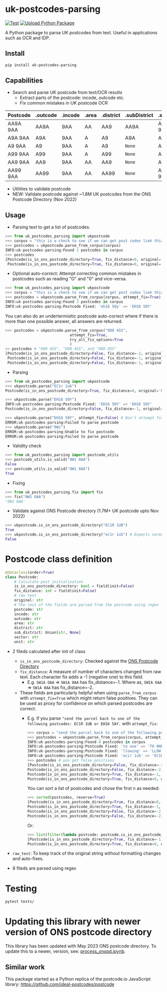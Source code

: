 # uk-postcodes-parsing

[![Test](https://github.com/anirudhgangwal/ukpostcodes/actions/workflows/test.yml/badge.svg)](https://github.com/anirudhgangwal/ukpostcodes/actions/workflows/test.yml)
[![Upload Python Package](https://github.com/anirudhgangwal/ukpostcodes/actions/workflows/python-publish.yml/badge.svg)](https://github.com/anirudhgangwal/ukpostcodes/actions/workflows/python-publish.yml)

A Python package to parse UK postcodes from text. Useful in applications such as OCR and IDP.

## Install

```bash
pip install uk-postcodes-parsing
```

## Capabilities

- Search and parse UK postcode from text/OCR results
  - Extract parts of the postcode: incode, outcode etc.
  - Fix common mistakes in UK postcode OCR


| Postcode | .outcode | .incode | .area | .district | .subDistrict | .sector | .unit |
|----------|----------|---------|-------|-----------|--------------|---------|-------|
| AA9A 9AA | AA9A     | 9AA     | AA    | AA9       | AA9A         | AA9A 9  | AA    |
| A9A 9AA  | A9A      | 9AA     | A     | A9        | A9A          | A9A 9   | AA    |
| A9 9AA   | A9       | 9AA     | A     | A9        | `None`       | A9 9    | AA    |
| A99 9AA  | A99      | 9AA     | A     | A99       | `None`       | A99 9   | AA    |
| AA9 9AA  | AA9      | 9AA     | AA    | AA9       | `None`       | AA9 9   | AA    |
| AA99 9AA | AA99     | 9AA     | AA    | AA99      | `None`       | AA99 9  | AA    |


- Utilities to validate postcode
- NEW: Validate postcode against ~1.8M UK postcodes from the ONS Postcode Directory (Nov 2022)


## Usage

- Parsing text to get a list of postcodes.

```python
>>> from uk_postcodes_parsing import ukpostcode
>>> corpus = "this is a check to see if we can get post codes liek thia ec1r 1ub , and that e3 4ss. But also eh16 50y and ei412"
>>> postcodes = ukpostcode.parse_from_corpus(corpus)
INFO:uk-postcodes-parsing:Found 2 postcodes in corpus
>>> postcodes
[Postcode(is_in_ons_postcode_directory=True, fix_distance=0, original='ec1r 1ub', postcode='EC1R 1UB', incode='1UB', outcode='EC1R', area='EC', district='EC1', sub_district='EC1R', sector='EC1R 1', unit='UB'),
 Postcode(is_in_ons_postcode_directory=True, fix_distance=0, original='e3 4ss', postcode='E3 4SS', incode='4SS', outcode='E3', area='E', district='E3', sub_district=None, sector='E3 4', unit='SS')]
```

- Optional auto-correct: Attempt correcting common mistakes in postcodes such as reading "O" and "0" and vice-versa.

```python
>>> from uk_postcodes_parsing import ukpostcode
>>> corpus = "this is a check to see if we can get post codes liek thia ec1r 1ub , and that e3 4ss. But also eh16 50y and ei412"
>>> postcodes = ukpostcode.parse_from_corpus(corpus, attempt_fix=True)
INFO:uk-postcodes-parsing:Found 3 postcodes in corpus
INFO:uk-postcodes-parsing:Postcode Fixed: 'eh16 50y' => 'EH16 5OY'
```

You can also do an undertermisitic postcode auto-correct where if there is more than one possible answer, all answers are returned.

```python
>>> postcodes = ukpostcode.parse_from_corpus("OOO 4SS",
                             attempt_fix=True,
                             try_all_fix_options=True
                             )
>> postcodes # "O00 4SS", "OO0 4SS", and "O0O 4SS"
[Postcode(is_in_ons_postcode_directory=False, fix_distance=-2, original='OOO 4SS', postcode='O00 4SS', incode='4SS', outcode='O00', area='O', district='O00', sub_district=None, sector='O00 4', unit='SS'),
 Postcode(is_in_ons_postcode_directory=False, fix_distance=-1, original='OOO 4SS', postcode='OO0 4SS', incode='4SS', outcode='OO0', area='OO', district='OO0', sub_district=None, sector='OO0 4', unit='SS'),
 Postcode(is_in_ons_postcode_directory=False, fix_distance=-1, original='OOO 4SS', postcode='O0O 4SS', incode='4SS', outcode='O0O', area='O', district='O0', sub_district='O0O', sector='O0O 4', unit='SS')]
```

- Parsing

```python
>>> from uk_postcodes_parsing import ukpostcode
>>> ukpostcode.parse("EC1r 1ub")
Postcode(is_in_ons_postcode_directory=True, fix_distance=0, original='EC1r 1ub', postcode='EC1R 1UB', incode='1UB', outcode='EC1R', area='EC', district='EC1', sub_district='EC1R', sector='EC1R 1', unit='UB')
```

```python
>>> ukpostcode.parse("EH16 50Y")
INFO:uk-postcodes-parsing:Postcode Fixed: 'EH16 50Y' => 'EH16 5OY'
Postcode(is_in_ons_postcode_directory=False, fix_distance=-1, original='EH16 50Y', postcode='EH16 5OY', incode='5OY', outcode='EH16', area='EH', district='EH16', sub_district=None, sector='EH16 5', unit='OY')
```

```python
>>> ukpostcode.parse("EH16 50Y", attempt_fix=False) # Don't attempt fixes during parsing
ERROR:uk-postcodes-parsing:Failed to parse postcode
>>> ukpostcode.parse("0W1")
ERROR:uk-postcodes-parsing:Unable to fix postcode
ERROR:uk-postcodes-parsing:Failed to parse postcode
```

- Validity check

```python
>>> from uk_postcodes_parsing import postcode_utils
>>> postcode_utils.is_valid("0W1 0AA")
False
>>> postcode_utils.is_valid("OW1 0AA")
True
```

- Fixing

```python
>>> from uk_postcodes_parsing.fix import fix
>>> fix("0W1 OAA")
'OW1 0AA'
```

- Validate against ONS Postcode directory (1.7M+ UK postcode upto Nov 2022)

```python
>>> ukpostcode.is_in_ons_postcode_directory("EC1R 1UB")
True
>>> ukpostcode.is_in_ons_postcode_directory("ec1r 1ub") # Expects normalised format (caps + space)
False
```


# Postcode class definition

```python
@dataclass(order=True)
class Postcode:
    # Calculate post initialization
    is_in_ons_postcode_directory: bool = field(init=False)
    fix_distance: int = field(init=False)
    # raw text
    original: str
    # The rest of the fields are parsed from the postcode using regex
    postcode: str
    incode: str
    outcode: str
    area: str
    district: str
    sub_district: Union[str, None]
    sector: str
    unit: str

```

- 2 fileds calculated after init of class
  - `is_in_ons_postcode_directory`: Checked against the [ONS Postcode Directory](https://geoportal.statistics.gov.uk/datasets/489c152010a3425f80a71dc3663f73e1/about)
  - `fix_distance`: A measure of number of characters changed from raw text. Each character fix adds a -1 (negative one) to this field.
    - E.g. `SW1A OAA` => `SW1A 0AA` has fix_distance=-1. Where as, `SWIA OAA` => `SW1A 0AA` has fix_distance=-2.
  - These fields are particularly helpful when using `parse_from_corpus` with `attempt_fix=True` which might return false positives. They can be used as proxy for confidence on which parsed postcodes are correct.
    - E.g. If you parse `"send the parcel back to one of the following postcodes: EC1R 1UB or EH16 5AY.` with `attempt_fix`:

      ```python
      >>> corpus = "send the parcel back to one of the following postcodes: ECIR 1UB or EH16 5AY"
      >>> postcodes = ukpostcode.parse_from_corpus(corpus, attempt_fix=True)
      INFO:uk-postcodes-parsing:Found 4 postcodes in corpus
      INFO:uk-postcodes-parsing:Postcode Fixed: 'to one' => 'T0 0NE'
      INFO:uk-postcodes-parsing:Postcode Fixed: 'llowing' => 'LL0W 1NG'
      INFO:uk-postcodes-parsing:Postcode Fixed: 'ecir 1ub' => 'EC1R 1UB'
      >>> postcodes # you get false positives
      [Postcode(is_in_ons_postcode_directory=False, fix_distance=-2, original='to one', postcode='T0 0NE', incode='0NE', outcode='T0', area='T', district='T0', sub_district=None, sector='T0 0', unit='NE'),
      Postcode(is_in_ons_postcode_directory=False, fix_distance=-2, original='llowing', postcode='LL0W 1NG', incode='1NG', outcode='LL0W', area='LL', district='LL0', sub_district='LL0W', sector='LL0W 1', unit='NG'),
      Postcode(is_in_ons_postcode_directory=True, fix_distance=-1, original='ecir 1ub', postcode='EC1R 1UB', incode='1UB', outcode='EC1R', area='EC', district='EC1', sub_district='EC1R', sector='EC1R 1', unit='UB'),
      Postcode(is_in_ons_postcode_directory=True, fix_distance=0, original='eh16 5ay', postcode='EH16 5AY', incode='5AY', outcode='EH16', area='EH', district='EH16', sub_district=None, sector='EH16 5', unit='AY')]
      ```

      You can sort a list of postcodes and chose the first n as needed:
      ```python
      >>> sorted(postcodes, reverse=True)
      [Postcode(is_in_ons_postcode_directory=True, fix_distance=0, original='eh16 5ay', postcode='EH16 5AY', incode='5AY', outcode='EH16', area='EH', district='EH16', sub_district=None, sector='EH16 5', unit='AY'),
      Postcode(is_in_ons_postcode_directory=True, fix_distance=-1, original='ecir 1ub', postcode='EC1R 1UB', incode='1UB', outcode='EC1R', area='EC', district='EC1', sub_district='EC1R', sector='EC1R 1', unit='UB'),
      Postcode(is_in_ons_postcode_directory=False, fix_distance=-2, original='to one', postcode='T0 0NE', incode='0NE', outcode='T0', area='T', district='T0', sub_district=None, sector='T0 0', unit='NE'),
      Postcode(is_in_ons_postcode_directory=False, fix_distance=-2, original='llowing', postcode='LL0W 1NG', incode='1NG', outcode='LL0W', area='LL', district='LL0', sub_district='LL0W', sector='LL0W 1', unit='NG')]
      ```
      Or:
      ```python
      >>> list(filter(lambda postcode: postcode.is_in_ons_postcode_directory, postcodes))
      [Postcode(is_in_ons_postcode_directory=True, fix_distance=-1, original='ecir 1ub', postcode='EC1R 1UB', incode='1UB', outcode='EC1R', area='EC', district='EC1', sub_district='EC1R', sector='EC1R 1', unit='UB'),
      Postcode(is_in_ons_postcode_directory=True, fix_distance=0, original='eh16 5ay', postcode='EH16 5AY', incode='5AY', outcode='EH16', area='EH', district='EH16', sub_district=None, sector='EH16 5', unit='AY')]
      ```


- `raw_text`: To keep track of the original string without formatting changes and auto-fixes.
- 8 fileds are parsed using regex

# Testing

```bash
pytest tests/
```

# Updating this library with newer version of ONS postcode directory

This library has been updated with May 2023 ONS postcode directory. To update this to a newer, version, see: [process_onspd.ipynb](scripts/process_onspd.ipynb).


## Similar work

This package started as a Python replica of the postcode.io JavaScript library: https://github.com/ideal-postcodes/postcode
